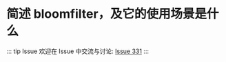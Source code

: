 # 简述 bloomfilter，及它的使用场景是什么



::: tip Issue 
 欢迎在 Issue 中交流与讨论: [Issue 331](https://github.com/shfshanyue/Daily-Question/issues/331) 
:::



